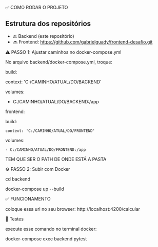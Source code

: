 ✅ COMO RODAR O PROJETO

## Estrutura dos repositórios
- 🔙 Backend (este repositório)
- 🔜 Frontend: https://github.com/gabrielguady/frontend-desafio.git

⚠️ PASSO 1: Ajustar caminhos no docker-compose.yml

No arquivo backend/docker-compose.yml, troque:

build:

  context: 'C:/CAMINHO/ATUAL/DO/BACKEND'
  
volumes:

  - C:/CAMINHO/ATUAL/DO/BACKEND:/app

frontend:

  build:
  
    context: 'C:/CAMINHO/ATUAL/DO/FRONTEND'
    
  volumes:
  
    - C:/CAMINHO/ATUAL/DO/FRONTEND:/app


TEM QUE SER O PATH DE ONDE ESTÁ A PASTA


⚙️ PASSO 2: Subir com Docker

cd backend

docker-compose up --build



✅ FUNCIONAMENTO

 coloque essa url no seu browser: http://localhost:4200/calcular

 🧪 Testes

 execute esse comando no terminal docker: 
 
 docker-compose exec backend pytest
